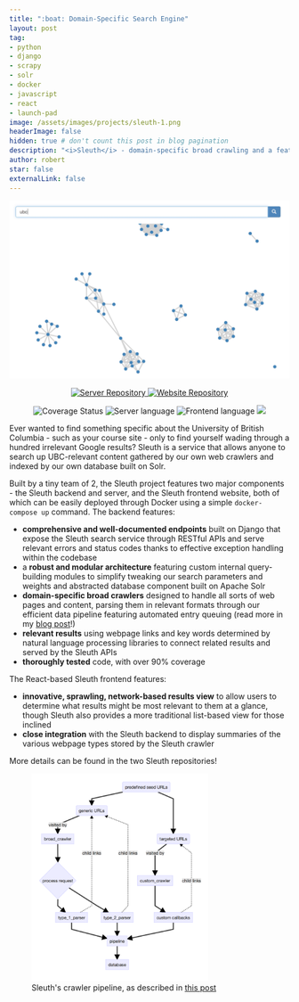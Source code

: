 ```yaml
---
title: ":boat: Domain-Specific Search Engine"
layout: post
tag:
- python
- django
- scrapy
- solr
- docker
- javascript
- react 
- launch-pad
image: /assets/images/projects/sleuth-1.png
headerImage: false
hidden: true # don't count this post in blog pagination
description: "<i>Sleuth</i> - domain-specific broad crawling and a feature-rich, well-designed, and thoroughly tested RESTful API"
author: robert
star: false
externalLink: false
---
```


<p align="center">
    <img src="../../assets/images/projects/sleuth-1.png" />
</p>

<p align="center">
    <a href="https://github.com/ubclaunchpad/sleuth">
        <img src="https://img.shields.io/badge/GitHub-sleuth-blue.svg?style=for-the-badge" alt="Server Repository"/>
    </a>
    <a href="https://github.com/ubclaunchpad/sleuth-frontend">
        <img src="https://img.shields.io/badge/GitHub-sleuth--frontend-blue.svg?style=for-the-badge" alt="Website Repository"/>
    </a>
</p>

<p align="center">
    <img src="https://coveralls.io/repos/github/ubclaunchpad/sleuth/badge.svg?branch=master"
        alt="Coverage Status" />
    <img src="https://img.shields.io/github/languages/top/ubclaunchpad/sleuth.svg?colorB=00A9FD"
        alt="Server language" />
    <img src="https://img.shields.io/github/languages/top/ubclaunchpad/sleuth-frontend.svg?colorB=FDB000"
        alt="Frontend language" />
    <img src="https://img.shields.io/github/contributors/ubclaunchpad/sleuth.svg" />
</p>

Ever wanted to find something specific about the University of British Columbia - such as your course site - only to find yourself wading through a hundred irrelevant Google results? Sleuth is a service that allows anyone to search up UBC-relevant content gathered by our own web crawlers and indexed by our own database built on Solr.

Built by a tiny team of 2, the Sleuth project features two major components - the Sleuth backend and server, and the Sleuth frontend website, both of which can be easily deployed through Docker using a simple `docker-compose up` command. The backend features:

* **comprehensive and well-documented endpoints** built on Django that expose the Sleuth search service through RESTful APIs and serve relevant errors and status codes thanks to effective exception handling within the codebase
* a **robust and modular architecture** featuring custom internal query-building modules to simplify tweaking our search parameters and weights and abstracted database component built on Apache Solr
* **domain-specific broad crawlers** designed to handle all sorts of web pages and content, parsing them in relevant formats through our efficient data pipeline featuring automated entry queuing (read more in my [blog post](https://medium.com/ubc-launch-pad-software-engineering-blog/crawling-the-web-for-a-search-engine-a7988ee2e6e9)!)
* **relevant results** using webpage links and key words determined by natural language processing libraries to connect related results and served by the Sleuth APIs
* **thoroughly tested** code, with over 90% coverage

The React-based Sleuth frontend features:

* **innovative, sprawling, network-based results view** to allow users to determine what results might be most relevant to them at a glance, though Sleuth also provides a more traditional list-based view for those inclined
* **close integration** with the Sleuth backend to display summaries of the various webpage types stored by the Sleuth crawler

More details can be found in the two Sleuth repositories!

<figure>
    <img src="../../assets/images/projects/sleuth-pipeline.png" width="75%" />
    <figcaption>Sleuth's crawler pipeline, as described in <a href="https://medium.com/ubc-launch-pad-software-engineering-blog/crawling-the-web-for-a-search-engine-a7988ee2e6e9">this post</a></figcaption>
</figure>
